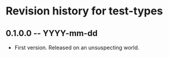 # Revision history for test-types

## 0.1.0.0  -- YYYY-mm-dd

* First version. Released on an unsuspecting world.
